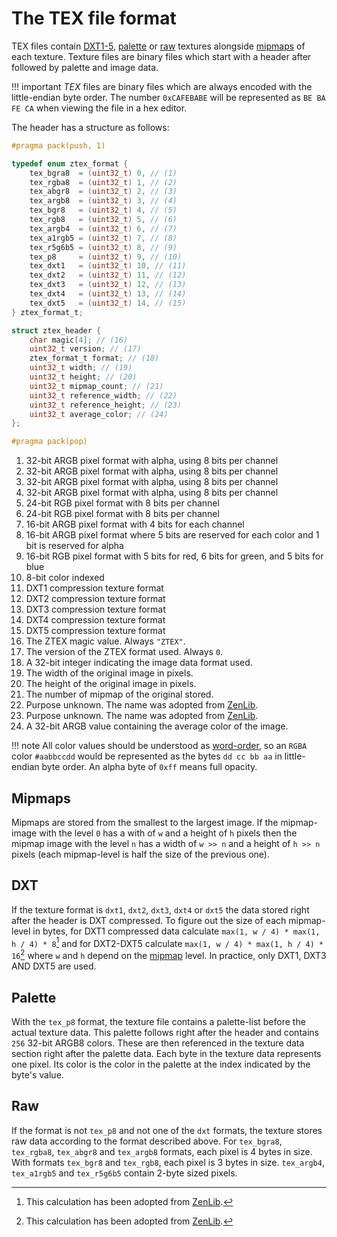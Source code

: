 # The TEX file format
TEX files contain [DXT1-5](#dxt), [palette](#palette) or [raw](#raw) textures alongside [mipmaps](#mipmaps) of each
texture. Texture files are binary files which start with a header after followed by palette and image data.

!!! important
    *TEX* files are binary files which are always encoded with the little-endian byte order. The number `0xCAFEBABE`
    will be represented as `BE BA FE CA` when viewing the file in a hex editor.

The header has a structure as follows:

```c title="ZTEX header structure"
#pragma pack(push, 1)

typedef enum ztex_format {
    tex_bgra8  = (uint32_t) 0, // (1)
    tex_rgba8  = (uint32_t) 1, // (2)
    tex_abgr8  = (uint32_t) 2, // (3)
    tex_argb8  = (uint32_t) 3, // (4)
    tex_bgr8   = (uint32_t) 4, // (5)
    tex_rgb8   = (uint32_t) 5, // (6)
    tex_argb4  = (uint32_t) 6, // (7)
    tex_a1rgb5 = (uint32_t) 7, // (8)
    tex_r5g6b5 = (uint32_t) 8, // (9)
    tex_p8     = (uint32_t) 9, // (10)
    tex_dxt1   = (uint32_t) 10, // (11)
    tex_dxt2   = (uint32_t) 11, // (12)
    tex_dxt3   = (uint32_t) 12, // (13)
    tex_dxt4   = (uint32_t) 13, // (14)
    tex_dxt5   = (uint32_t) 14, // (15)
} ztex_format_t;

struct ztex_header {
    char magic[4]; // (16)
    uint32_t version; // (17)
    ztex_format_t format; // (18)
    uint32_t width; // (19)
    uint32_t height; // (20)
    uint32_t mipmap_count; // (21)
    uint32_t reference_width; // (22)
    uint32_t reference_height; // (23)
    uint32_t average_color; // (24)
};

#pragma pack(pop)
```

1. 32-bit ARGB pixel format with alpha, using 8 bits per channel
2. 32-bit ARGB pixel format with alpha, using 8 bits per channel
3. 32-bit ARGB pixel format with alpha, using 8 bits per channel
4. 32-bit ARGB pixel format with alpha, using 8 bits per channel
5. 24-bit RGB pixel format with 8 bits per channel              
6. 24-bit RGB pixel format with 8 bits per channel              
7. 16-bit ARGB pixel format with 4 bits for each channel        
8. 16-bit ARGB pixel format where 5 bits are reserved for each color and 1 bit is reserved for alpha
9. 16-bit RGB pixel format with 5 bits for red, 6 bits for green, and 5 bits for blue
10. 8-bit color indexed
11. DXT1 compression texture format
12. DXT2 compression texture format
13. DXT3 compression texture format
14. DXT4 compression texture format
15. DXT5 compression texture format
16. The ZTEX magic value. Always `"ZTEX"`.
17. The version of the ZTEX format used. Always `0`.
18. A 32-bit integer indicating the image data format used.
19. The width of the original image in pixels.
20. The height of the original image in pixels.
21. The number of mipmap of the original stored.
22. Purpose unknown. The name was adopted from [ZenLib](https://github.com/ataulien/ZenLib/blob/master/zenload/ztex.h#L57-L58).
23. Purpose unknown. The name was adopted from [ZenLib](https://github.com/ataulien/ZenLib/blob/master/zenload/ztex.h#L57-L58).
24. A 32-bit ARGB value containing the average color of the image.

!!! note
    All color values should be understood as [word-order](https://en.wikipedia.org/wiki/RGBA_color_model#Representation),
    so an `RGBA` color `#aabbccdd` would be represented as the bytes `dd cc bb aa` in little-endian byte order. An alpha
    byte of `0xff` means full opacity.

## Mipmaps
Mipmaps are stored from the smallest to the largest image. If the mipmap-image with the level `0` has a with of `w`
and a height of `h` pixels then the mipmap image with the level `n` has a width of `w >> n` and a height of `h >> n`
pixels (each mipmap-level is half the size of the previous one).

## DXT
If the texture format is `dxt1`, `dxt2`, `dxt3`, `dxt4` or `dxt5` the data stored right after the header is DXT
compressed. To figure out the size of each mipmap-level in bytes, for DXT1 compressed data calculate 
`max(1, w / 4) * max(1, h / 4) * 8`[^1] and for DXT2-DXT5 calculate `max(1, w / 4) * max(1, h / 4) * 16`[^1] where `w` and `h`
depend on the [mipmap](#mipmaps) level. In practice, only DXT1, DXT3 AND DXT5 are used.

## Palette
With the `tex_p8` format, the texture file contains a palette-list before the actual texture data. This palette follows
right after the header and contains `256` 32-bit ARGB8 colors. These are then referenced in the texture data section
right after the palette data. Each byte in the texture data represents one pixel. Its color is the color in the palette
at the index indicated by the byte's value.

## Raw
If the format is not `tex_p8` and not one of the `dxt` formats, the texture stores raw data according to the format
described above. For `tex_bgra8`, `tex_rgba8`, `tex_abgr8` and `tex_argb8` formats, each pixel is 4 bytes in size. With
formats `tex_bgr8` and `tex_rgb8`, each pixel is 3 bytes in size. `tex_argb4`, `tex_a1rgb5` and `tex_r5g6b5` contain
2-byte sized pixels.

[^1]: This calculation has been adopted from [ZenLib](https://github.com/ataulien/ZenLib/blob/master/zenload/ztex2dds.cpp#L71-L77).
